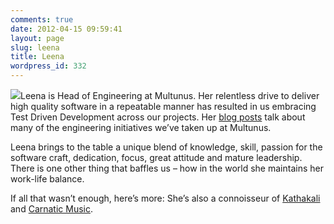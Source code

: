 ```yaml
---
comments: true
date: 2012-04-15 09:59:41
layout: page
slug: leena
title: Leena
wordpress_id: 332
---
```


[![](/wordpress/wp-content/uploads/2012/04/leena-1-225x300.jpg)](/wp-content/uploads/2012/04/leena-1.jpg)Leena is Head of Engineering at Multunus. Her relentless drive to deliver high quality software in a repeatable manner has resulted in us embracing Test Driven Development across our projects. Her [blog posts](/wordpress/?author=3) talk about many of the engineering initiatives we’ve taken up at Multunus.

Leena brings to the table a unique blend of knowledge, skill, passion for the software craft, dedication, focus, great attitude and mature leadership. There is one other thing that baffles us – how in the world she maintains her work-life balance.

If all that wasn’t enough, here’s more: She’s also a connoisseur of [Kathakali](http://en.wikipedia.org/wiki/Kathakali) and [Carnatic Music](http://en.wikipedia.org/wiki/Carnatic_music). 
